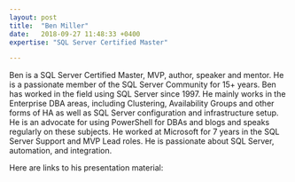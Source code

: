 ```yaml
---
layout: post
title:  "Ben Miller"
date:   2018-09-27 11:48:33 +0400
expertise: "SQL Server Certified Master"

---
```


Ben is a SQL Server Certified Master, MVP, author, speaker and mentor. He is a passionate member of the SQL Server Community for 15+ years. Ben has worked in the field using SQL Server since 1997. He mainly works in the Enterprise DBA areas, including Clustering, Availability Groups and other forms of HA as well as SQL Server configuration and infrastructure setup. He is an advocate for using PowerShell for DBAs and blogs and speaks regularly on these subjects. He worked at Microsoft for 7 years in the SQL Server Support and MVP Lead roles. He is passionate about SQL Server, automation, and integration.

Here are links to his presentation material:

